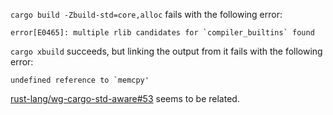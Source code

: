 `cargo build -Zbuild-std=core,alloc` fails with the following error:
```
error[E0465]: multiple rlib candidates for `compiler_builtins` found
```

`cargo xbuild` succeeds, but linking the output from it fails with the following error:
```
undefined reference to `memcpy'
```

[rust-lang/wg-cargo-std-aware#53](https://github.com/rust-lang/wg-cargo-std-aware/issues/53) seems to be related.

